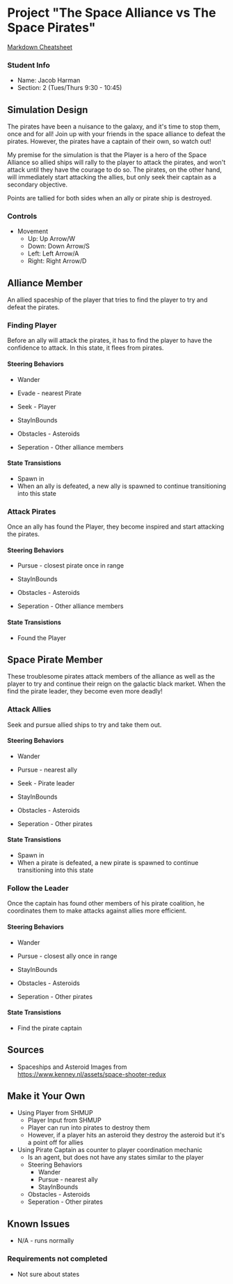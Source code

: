 # Project "The Space Alliance vs The Space Pirates"

[Markdown Cheatsheet](https://github.com/adam-p/markdown-here/wiki/Markdown-Here-Cheatsheet)

### Student Info

-   Name: Jacob Harman
-   Section: 2 (Tues/Thurs 9:30 - 10:45)

## Simulation Design

The pirates have been a nuisance to the galaxy, and it's time to stop them, once and for all!
Join up with your friends in the space alliance to defeat the pirates. However, the pirates have
a captain of their own, so watch out!

My premise for the simulation is that the Player is a hero of the Space Alliance so allied ships will rally to the
player to attack the pirates, and won't attack until they have the courage to do so. 
The pirates, on the other hand, will immediately start attacking the allies, but only
seek their captain as a secondary objective.

Points are tallied for both sides when an ally or pirate ship is destroyed.

### Controls

- Movement
	- Up: Up Arrow/W
	- Down: Down Arrow/S
	- Left: Left Arrow/A
	- Right: Right Arrow/D

## Alliance Member

An allied spaceship of the player that tries to find the player to try
and defeat the pirates.

### Finding Player

Before an ally will attack the pirates, it has to find the player to
have the confidence to attack. In this state, it flees from pirates.

#### Steering Behaviors

- Wander
- Evade - nearest Pirate
- Seek - Player
- StayInBounds

- Obstacles - Asteroids
- Seperation - Other alliance members
   
#### State Transistions

- Spawn in
- When an ally is defeated, a new ally is spawned to continue transitioning into this state
   
### Attack Pirates

Once an ally has found the Player, they become inspired and
start attacking the pirates.

#### Steering Behaviors

- Pursue - closest pirate once in range
- StayInBounds
   
- Obstacles - Asteroids
- Seperation - Other alliance members

#### State Transistions

- Found the Player

## Space Pirate Member

These troublesome pirates attack members of the alliance as well as the player
to try and continue their reign on the galactic black market. When the find
the pirate leader, they become even more deadly!

### Attack Allies

Seek and pursue allied ships to try and take them out.

#### Steering Behaviors

- Wander
- Pursue - nearest ally
- Seek - Pirate leader
- StayInBounds

- Obstacles - Asteroids
- Seperation - Other pirates
   
#### State Transistions

- Spawn in
- When a pirate is defeated, a new pirate is spawned to continue transitioning into this state
   
### Follow the Leader

Once the captain has found other members of his pirate coalition, he coordinates them
to make attacks against allies more efficient.

#### Steering Behaviors

- Wander
- Pursue - closest ally once in range
- StayInBounds

- Obstacles - Asteroids
- Seperation - Other pirates
   
#### State Transistions

- Find the pirate captain

## Sources

- Spaceships and Asteroid Images from https://www.kenney.nl/assets/space-shooter-redux

## Make it Your Own

- Using Player from SHMUP
	- Player Input from SHMUP
	- Player can run into pirates to destroy them
	- However, if a player hits an asteroid they destroy the asteroid but it's a point off for allies
- Using Pirate Captain as counter to player coordination mechanic
	- Is an agent, but does not have any states similar to the player
	- Steering Behaviors
		- Wander
		- Pursue - nearest ally
		- StayInBounds
	- Obstacles - Asteroids
	- Seperation - Other pirates

## Known Issues

- N/A - runs normally

### Requirements not completed

- Not sure about states

